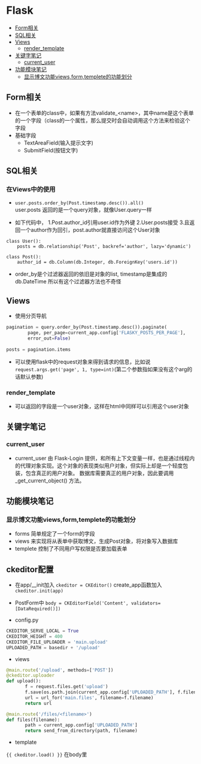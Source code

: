# Flask

<!-- vim-markdown-toc GFM -->

* [Form相关](#form相关)
* [SQL相关](#sql相关)
* [Views](#views)
    * [render_template](#render_template)
* [关键字笔记](#关键字笔记)
    * [current_user](#current_user)
* [功能模块笔记](#功能模块笔记)
    * [显示博文功能views,form,templete的功能划分](#显示博文功能viewsformtemplete的功能划分)

<!-- vim-markdown-toc -->

## Form相关

* 在一个表单的class中，如果有方法validate_\<name>，其中name是这个表单的一个字段（class的一个属性，那么提交时会自动调用这个方法来检验这个字段
* 基础字段
    * TextAreaField(输入提示文字)
    * SubmitField(按钮文字)


## SQL相关

### 在Views中的使用
* `user.posts.order_by(Post.timestamp.desc()).all()`   
user.posts 返回的是一个query对象，就像User.query一样

* 如下代码中，
    1.Post.author_id引用user.id作为外键
    2.User.posts接受
    3.且返回一个author作为回引，post.author就直接访问这个User对象

```
class User():
    posts = db.relationship('Post', backref='author', lazy='dynamic')

class Post():
    author_id = db.Column(db.Integer, db.ForeignKey('users.id'))
```


  * order_by是个过滤器返回的依旧是对象的list, timestamp是集成的db.DateTime 所以有这个过滤器方法也不奇怪
  


## Views

* 使用分页导航

```python
pagination = query.order_by(Post.timestamp.desc()).paginate(
        page, per_page=current_app.config['FLASKY_POSTS_PER_PAGE'],
        error_out=False)
        
posts = pagination.items

```


- 可以使用flask中的request对象来得到请求的信息，比如说`request.args.get('page', 1, type=int)`(第二个参数指如果没有这个arg的话默认参数)

### render_template

- 可以返回的字段是一个user对象，这样在html中同样可以引用这个user对象

## 关键字笔记
### current_user
* current_user 由 Flask-Login 提供，和所有上下文变量一样，也是通过线程内的代理对象实现。这个对象的表现类似用户对象，但实际上却是一个轻度包装，包含真正的用户对象。 数据库需要真正的用户对象，因此要调用 _get_current_object() 方法。


## 功能模块笔记

### 显示博文功能views,form,templete的功能划分
* forms 简单规定了一个form的字段
* views 来实现将从表单中获取博文，生成Post对象，将对象写入数据库
* templete 控制了不同用户写权限是否要加载表单


## ckeditor配置
* 在app/__init加入 `ckeditor = CKEditor()`
    create_app函数加入`ckeditor.init(app)`
    
* PostForm中
   `body = CKEditorField('Content', validators=[DataRequired()])`
   
* config.py



```python
CKEDITOR_SERVE_LOCAL = True
CKEDITOR_HEIGHT = 400
CKEDITOR_FILE_UPLOADER = 'main.upload'
UPLOADED_PATH = basedir + '/upload'
```


* views

```python
@main.route('/upload', methods=['POST'])
@ckeditor.uploader
def upload():
       f = request.files.get('upload')
       f.save(os.path.join(current_app.config['UPLOADED_PATH'], f.filename))
       url = url_for('main.files', filename=f.filename)
       return url

@main.route('/files/<filename>')
def files(filename):
       path = current_app.config['UPLOADED_PATH']
       return send_from_directory(path, filename)
```

* template

`{{ ckeditor.load() }}` 在body里

